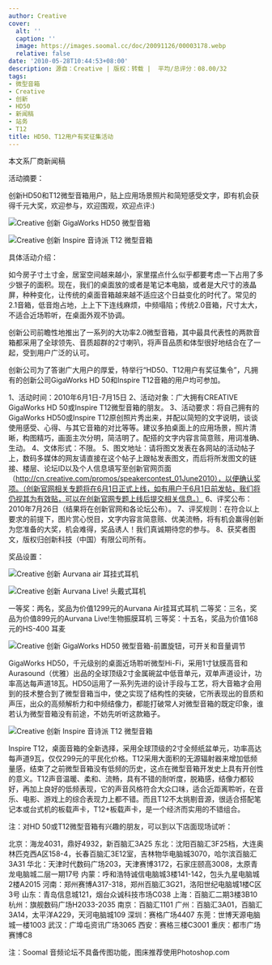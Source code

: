 ```yaml
---
author: Creative
cover:
  alt: ''
  caption: ''
  image: https://images.soomal.cc/doc/20091126/00003178.webp
  relative: false
date: '2010-05-28T10:44:53+08:00'
description: 源自：Creative | 版权：转载 |  平均/总评分：08.00/32
tags:
- 微型音箱
- Creative
- 创新
- HD50
- 新闻稿
- 站务
- T12
title: HD50、T12用户有奖征集活动
---
```


本文系厂商新闻稿



活动摘要：



创新HD50和T12微型音箱用户，贴上应用场景照片和简短感受文字，即有机会获得千元大奖，欢迎参与，欢迎围观，欢迎点评:)



![Creative 创新 GigaWorks HD50 微型音箱](https://images.soomal.cc/doc/20091127/00003195.webp)



![Creative 创新 Inspire 音诗派 T12 微型音箱](https://images.soomal.cc/doc/20091126/00003176.webp)



具体活动介绍：



如今房子寸土寸金，居室空间越来越小，家里摆点什么似乎都要考虑一下占用了多少银子的面积。现在，我们的桌面放的或者是笔记本电脑，或者是大尺寸的液晶屏，种种变化，让传统的桌面音箱越来越不适应这个日益变化的时代了。常见的2.1音箱，低音炮占地，上上下下连线麻烦，中频塌陷；传统2.0音箱，尺寸太大，不适合近场聆听，在桌面外观不协调。



创新公司前瞻性地推出了一系列的大功率2.0微型音箱，其中最具代表性的两款音箱都采用了全球领先、音质超群的2寸喇叭，将声音品质和体型很好地结合在了一起，受到用户广泛的认可。



创新公司为了答谢广大用户的厚爱，特举行“HD50、T12用户有奖征集令”，凡拥有的创新公司GigaWorks HD 50和Inspire T12音箱的用户均可参加。



1、活动时间：2010年6月1日-7月15日
2、活动对象：广大拥有CREATIVE GigaWorks HD 50或Inspire T12微型音箱的朋友。
3、活动要求：将自己拥有的GigaWorks HD50或Inspire 
T12原创照片秀出来，并配以简短的文字说明，谈谈使用感受、心得、与其它音箱的对比等等。建议多拍桌面上的应用场景，照片清晰，构图精巧，画面主次分明，简洁明了。配搭的文字内容言简意赅，用词准确、生动。
4、文体形式：不限。
5、图文地址：请将图文发表在各网站的活动帖子上，数码多媒体的网友请直接在这个帖子上跟帖发表图文，而后将所发图文的链接、楼层、论坛ID以及个人信息填写至创新官网页面（http://cn.creative.com/promos/speakercontest_01June2010），以便确认奖项。（创新官网相关专题将在6月1日正式上线，如有用户于6月1日前发帖，我们将仍视其为有效贴，可以在创新官网专题上线后提交相关信息。）
6、评奖公布：2010年7月26日（结果将在创新官网和各论坛公布）。
7、评奖规则：在符合以上要求的前提下，图片赏心悦目，文字内容言简意赅、优美流畅，将有机会赢得创新为您准备的大奖，机会难得，奖品诱人！我们真诚期待您的参与。
8、获奖者图文，版权归创新科技（中国）有限公司所有。



奖品设置：



![Creative 创新 Aurvana air 耳挂式耳机](https://images.soomal.cc/doc/20100408/00004890.webp)



![Creative 创新 Aurvana Live! 头戴式耳机](https://images.soomal.cc/doc/20100528/00005661.webp)



一等奖：两名，奖品为价值1299元的Aurvana Air挂耳式耳机
二等奖：三名，奖品为价值899元的Aurvana Live!生物振膜耳机
三等奖：十五名，奖品为价值168元的HS-400 耳麦



![Creative 创新 GigaWorks HD50 微型音箱-前置旋钮，可开关和音量调节](https://images.soomal.cc/doc/20091127/00003198.webp)



GigaWorks 
HD50，千元级别的桌面近场聆听微型Hi-Fi，采用1寸钛膜高音和Aurasound（优雅）出品的全球顶级2寸金属碗盆中低音单元，双单声道设计，功率高达每声道18瓦。HD50运用了一系列先进的设计手段与工艺，将大音箱才会用到的技术整合到了微型音箱当中，使之实现了结构性的突破，它所表现出的音质和声压，出众的高频解析力和中频结像力，都能打破常人对微型音箱的既定印象，谁若认为微型音箱没有前途，不妨先听听这款箱子。



![Creative 创新 Inspire 音诗派 T12 微型音箱](https://images.soomal.cc/doc/20091126/00003178.webp)



Inspire 
T12，桌面音箱的全新选择，采用全球顶级的2寸全频纸盆单元，功率高达每声道9瓦，仅仅299元的平民化价格。T12采用大面积的无源辐射器来增加低频量感，结束了之前微型音箱没有低频的历史，这点在微型音箱开发史上具有开创性的意义。T12声音温暖、柔和、流畅，具有不错的耐听度，脱箱感，结像力都较好，再加上良好的低频表现，它的声音风格符合大众口味，适合近距离聆听，在音乐、电影、游戏上的综合表现力上都不错。而且T12不太挑剔音源，很适合搭配笔记本或台式机的板载声卡，T12+板载声卡，是一个经济而实用的不错组合。



注：对HD 50或T12微型音箱有兴趣的朋友，可以到以下店面现场试听：



北京：海龙4031，鼎好4932，新百脑汇3A25
东北：沈阳百脑汇3F25档，大连奥林匹克西A区158-4，长春百脑汇3E12室，吉林物华电脑城3070，哈尔滨百脑汇3A31
华北：天津时代数码广场203，天津赛博3172，石家庄颐高3008，太原青龙电脑城二层一期17号
内蒙：呼和浩特诚信电脑城3楼141-142，包头九星电脑城2楼A2015
河南：郑州赛博A317-318，郑州百脑汇3G21，洛阳世纪电脑城1楼C区3号
山东：青岛信息城121，烟台众诚科技市场C038
上海：百脑汇二期3楼3B10
杭州：旗舰数码广场H2033-2035
南京：百脑汇1101
广州：百脑汇3A01，百脑汇3A14，太平洋A229，天河电脑城109
深圳：赛格广场4407
东莞：世博天源电脑城一楼1003
武汉：广埠屯资讯广场3065
西安：赛格三楼C3001
重庆：都市广场赛博C8



注：Soomal 音频论坛不具备传图功能，图床推荐使用Photoshop.com